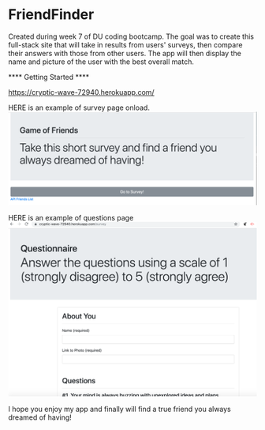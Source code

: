 # FriendFinder

Created during week 7 of DU coding bootcamp. The goal was to create this full-stack site that will take in results from users' surveys, then compare their answers with those from other users. The app will then display the name and picture of the user with the best overall match.

**** Getting Started ****

https://cryptic-wave-72940.herokuapp.com/

HERE is an example of survey page onload.
![screenshot of survey onload](app/public/assets/surveyOnload.png)

HERE is an example of questions page 
![screenshot of questions page](app/public/assets/question.png)



I hope you enjoy my app and finally will find a true friend you always dreamed of having!
